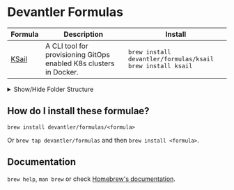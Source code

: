 # Devantler Formulas

| Formula | Description | Install |
| ------- | ----------- | ------- |
| [KSail](https://github.com/devantler/ksail)   | A CLI tool for provisioning GitOps enabled K8s clusters in Docker. | `brew install devantler/formulas/ksail`<br>`brew install ksail` |

<details>
  <summary>Show/Hide Folder Structure</summary>

<!-- readme-tree start -->
```
.
├── .github
│   └── workflows
└── Formula

3 directories
```
<!-- readme-tree end -->

</details>

## How do I install these formulae?

`brew install devantler/formulas/<formula>`

Or `brew tap devantler/formulas` and then `brew install <formula>`.

## Documentation

`brew help`, `man brew` or check [Homebrew's documentation](https://docs.brew.sh).
